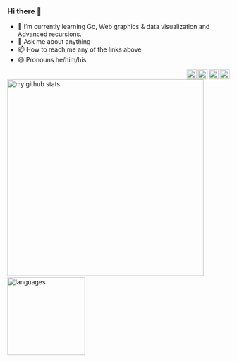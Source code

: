 ### Hi there 👋

- 🌱 I’m currently learning Go, Web graphics & data visualization and Advanced recursions.
- 💬 Ask me about anything
- 📫 How to reach me any of the links above
- 😄 Pronouns he/him/his

<a href="https://shaash-prajjwal.medium.com/">
    <img align="right" alt="Shashwat Prajjwal | Medium" width="22px" src="https://cdn.jsdelivr.net/npm/simple-icons@3.12.0/icons/medium.svg" />
  </a>
  <a href="https://www.instagram.com/shashwat.prajjwal">
    <img align="right" alt="Shashwat Prajjwal | Instagram" width="22px" src="https://cdn.jsdelivr.net/npm/simple-icons@v3/icons/instagram.svg" />
  </a>
  <a href="https://twitter.com/its_shash">
    <img align="right" alt="Shashwat Prajjwal | Twitter" width="22px" src="https://cdn.jsdelivr.net/npm/simple-icons@v3/icons/twitter.svg" />
  </a>
  <a href="https://www.linkedin.com/in/shashwat-prajjwal/">
     <img align="right" alt="Shashwat Prajjwal | LinkedIn" width="22px" src="https://cdn.jsdelivr.net/npm/simple-icons@v3/icons/linkedin.svg" />
  </a>

<p align="left">
<img src="https://github-readme-stats.vercel.app/api?username=sprajjwal&show_icons=true&title_color=fff&icon_color=ffbb00&text_color=9f9f9f&bg_color=151515" alt="my github stats" width="445"/>&nbsp;<img src="https://github-readme-stats.vercel.app/api/top-langs/?username=sprajjwal&layout=compact&show_icons=true&title_color=fff&icon_color=fc8930&text_color=9f9f9f&bg_color=151515" alt="languages" height="176">
</p>

<!--
**sprajjwal/sprajjwal** is a ✨ _special_ ✨ repository because its `README.md` (this file) appears on your GitHub profile.


